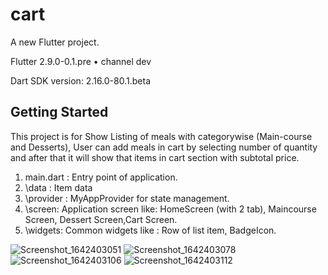 # cart

A new Flutter project.

Flutter 2.9.0-0.1.pre • channel dev

Dart SDK version: 2.16.0-80.1.beta 

## Getting Started

This project is for Show Listing of meals with categorywise (Main-course and Desserts),
User can add meals in cart by selecting number of quantity and after that it will show that items in cart section with subtotal price.

1. main.dart : Entry point of application.
2. \data : Item data
3. \provider : MyAppProvider for state management.
4. \screen: Application screen like: HomeScreen (with 2 tab),  Maincourse Screen, Dessert Screen,Cart Screen.
5. \widgets: Common widgets like : Row of list item, BadgeIcon.

![Screenshot_1642403051](https://user-images.githubusercontent.com/33648294/149723182-9f10523a-9405-4c86-a265-36ce7995a364.png)
![Screenshot_1642403078](https://user-images.githubusercontent.com/33648294/149723188-b1312c93-afce-4fa3-8bea-06cac429600b.png)
![Screenshot_1642403106](https://user-images.githubusercontent.com/33648294/149723197-94709437-9682-43e7-8e7c-bedf5aea6597.png)
![Screenshot_1642403112](https://user-images.githubusercontent.com/33648294/149723203-bd574632-9ab7-49d0-ab5a-6a72c7ec0be7.png)




